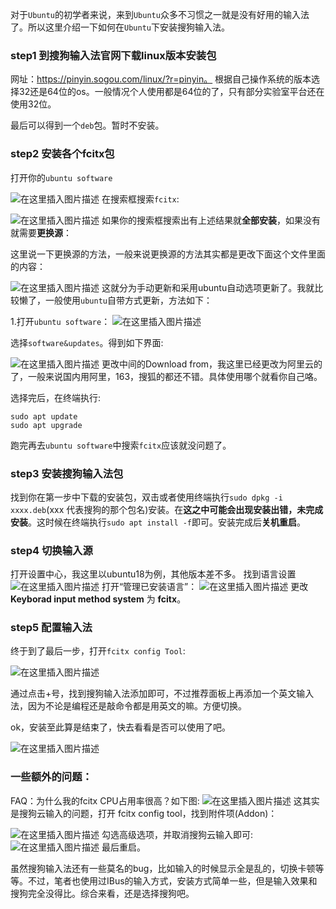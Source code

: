 


对于`Ubuntu`的初学者来说，来到`Ubuntu`众多不习惯之一就是没有好用的输入法了。所以这里介绍一下如何在`Ubuntu`下安装搜狗输入法。

### step1 到搜狗输入法官网下载linux版本安装包

网址：https://pinyin.sogou.com/linux/?r=pinyin。
根据自己操作系统的版本选择32还是64位的os。一般情况个人使用都是64位的了，只有部分实验室平台还在使用32位。

最后可以得到一个`deb`包。暂时不安装。
<!-- more -->
### step2 安装各个fcitx包

打开你的`ubuntu software`

![在这里插入图片描述](https://pic.superbed.cn/item/5cfbaea9451253d178d964c7.png)
在搜索框搜索`fcitx`:

![在这里插入图片描述](https://pic1.superbed.cn/item/5cfbaeab451253d178d96512.png)
如果你的搜索框搜索出有上述结果就**全部安装**，如果没有就需要**更换源**：

这里说一下更换源的方法，一般来说更换源的方法其实都是更改下面这个文件里面的内容：

![在这里插入图片描述](https://pic.superbed.cn/item/5cfbaeac451253d178d9654c.png)
这就分为手动更新和采用ubuntu自动选项更新了。我就比较懒了，一般使用`ubuntu`自带方式更新，方法如下：

1.打开`ubuntu software`：
![在这里插入图片描述](https://pic.superbed.cn/item/5cfbaeae451253d178d96586.png)

选择`software&updates`。得到如下界面:

![在这里插入图片描述](https://pic1.superbed.cn/item/5cfbaeb5451253d178d96651.png)
更改中间的Download from，我这里已经更改为阿里云的了，一般来说国内用阿里，163，搜狐的都还不错。具体使用哪个就看你自己咯。

选择完后，在终端执行:

```
sudo apt update
sudo apt upgrade
```

跑完再去`ubuntu software`中搜索`fcitx`应该就没问题了。

### step3 安装搜狗输入法包

找到你在第一步中下载的安装包，双击或者使用终端执行`sudo dpkg -i xxxx.deb`(xxx 代表搜狗的那个包名)安装。在**这之中可能会出现安装出错，未完成安装**。这时候在终端执行`sudo apt install -f`即可。安装完成后**关机重启**。

### step4 切换输入源
打开设置中心，我这里以ubuntu18为例，其他版本差不多。
找到语言设置
![在这里插入图片描述](https://pic.superbed.cn/item/5cfbaeb6451253d178d96683.png)
打开“管理已安装语言”：
![在这里插入图片描述](https://pic3.superbed.cn/item/5cfbaeb8451253d178d966b9.png)
更改**Keyborad input method system** 为 **fcitx**。

### step5 配置输入法

终于到了最后一步，打开`fcitx config Tool`:

![在这里插入图片描述](https://pic.superbed.cn/item/5cfbb467451253d178d9aeba.png)

通过点击+号，找到搜狗输入法添加即可，不过推荐面板上再添加一个英文输入法，因为不论是编程还是敲命令都是用英文的嘛。方便切换。

ok，安装至此算是结束了，快去看看是否可以使用了吧。

![在这里插入图片描述](https://pic.superbed.cn/item/5cfbb469451253d178d9aef6.png)

### 一些额外的问题：
FAQ：为什么我的fcitx CPU占用率很高？如下图:
![在这里插入图片描述](https://pic.superbed.cn/item/5cfbb46b451253d178d9af40.png)
这其实是搜狗云输入的问题，打开 fcitx config tool，找到附件项(Addon)：

![在这里插入图片描述](https://pic.superbed.cn/item/5cfbb46c451253d178d9af75.png)
勾选高级选项，并取消搜狗云输入即可:
![在这里插入图片描述](https://pic.superbed.cn/item/5cfbb46e451253d178d9afa9.png)
最后重启。

虽然搜狗输入法还有一些莫名的bug，比如输入的时候显示全是乱的，切换卡顿等等。不过，笔者也使用过IBus的输入方式，安装方式简单一些，但是输入效果和搜狗完全没得比。综合来看，还是选择搜狗吧。

